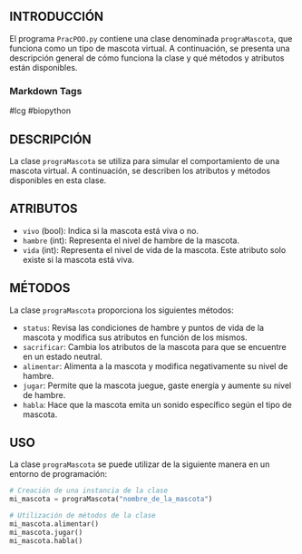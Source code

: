 ## INTRODUCCIÓN
El programa `PracPOO.py` contiene una clase denominada `prograMascota`, que funciona como un tipo de mascota virtual. A continuación, se presenta una descripción general de cómo funciona la clase y qué métodos y atributos están disponibles.

### Markdown Tags
#lcg #biopython

## DESCRIPCIÓN
La clase `prograMascota` se utiliza para simular el comportamiento de una mascota virtual. A continuación, se describen los atributos y métodos disponibles en esta clase.

## ATRIBUTOS
- `vivo` (bool): Indica si la mascota está viva o no.
- `hambre` (int): Representa el nivel de hambre de la mascota.
- `vida` (int): Representa el nivel de vida de la mascota. Este atributo solo existe si la mascota está viva.

## MÉTODOS
La clase `prograMascota` proporciona los siguientes métodos:
- `status`: Revisa las condiciones de hambre y puntos de vida de la mascota y modifica sus atributos en función de los mismos.
- `sacrificar`: Cambia los atributos de la mascota para que se encuentre en un estado neutral.
- `alimentar`: Alimenta a la mascota y modifica negativamente su nivel de hambre.
- `jugar`: Permite que la mascota juegue, gaste energía y aumente su nivel de hambre.
- `habla`: Hace que la mascota emita un sonido específico según el tipo de mascota.

## USO
La clase `prograMascota` se puede utilizar de la siguiente manera en un entorno de programación:
```python
# Creación de una instancia de la clase
mi_mascota = prograMascota("nombre_de_la_mascota")

# Utilización de métodos de la clase
mi_mascota.alimentar()
mi_mascota.jugar()
mi_mascota.habla()
```